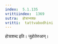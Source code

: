 ```yaml
---
index:  5.1.135
vrittiindex:  1369
sutra:  होत्राभ्यश्छः
vritti:  tattvabodhini 
---
```


होत्राशब्द इति। जुहोतेरुआन्।

